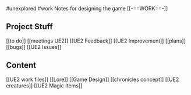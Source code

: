 #unexplored 
#work 
Notes for designing the game
[[-==WORK==-]]

**Project Stuff**
--------------
[[to do]]
[[meetings UE2]]
[[UE2 Feedback]]
[[UE2 Improvement]]
[[plans]]
[[bugs]]
[[UE2 Issues]]

**Content**
-----------------------
[[UE2 work files]]
[[Lore]]
[[Game Design]]
[[chronicles concept]]
[[UE2 creatures]]
[[UE2 Magic Items]]









